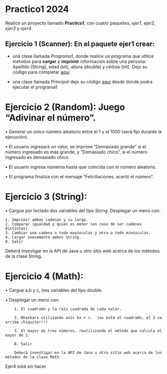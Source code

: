 # Practico1 2024

Realice un proyecto llamado **Practico1**, con cuatro paquetes, *ejer1*, *ejer2*, *ejer3* y *ejer4*.

## Ejercicio 1 (Scanner): En el paquete **ejer1** crear:

-  una clase llamada *Programa1*, donde realice un programa que utilice métodos para **cargar**  e **imprimir** información sobre una persona: Apellido (String), edad (int), altura (double) y cédula (int). Dejo su código para completar   [aquí](src/ejer1/Programa.java)
 
-  una clase llamada *Principal* dejo su código  [aquí]([https://github.com/Programacion2-Practicos/Practico1-2024/blob/main/Principal.java])
 desde donde podra ejecutar el programa1   

# Ejercicio 2 (Random): Juego “Adivinar el número”. 

•	Generar un único número aleatorio entre el 1 y el 1000 (será fijo durante la ejecución).

•	El usuario ingresará un valor, se imprime “Demasiado grande” si el número ingresado es más grande, y “Demasiado chico”, si el número ingresado es demasiado chico. 

•	El usuario ingresa números hasta que coincida con el número aleatorio. 

•	El programa finaliza con el mensaje “Felicitaciones, acertó el número”.

# Ejercicio 3 (String): 

•	Cargue por teclado dos variables del tipo String. Desplegar un menú con:

	1. Imprimir ambas cadenas y su largo.
	2. Comparar igualdad y quien es menor (en caso de ser cadenas distintas).
	3. Cambiar una cadena a todo mayúsculas y otra a todo minúsculas.
	4. Cargar nuevamente ambos String.
	0. Salir

Deberá investigar en la API de Java u otro sitio web acerca de los métodos de la clase String.

# Ejercicio 4 (Math):  
•	Cargue a,b y c, tres variables del tipo double. 

•	Desplegar un menú con:

		1. El cuadrado y la raíz cuadrada de cada valor.
  
		2. Bhaskara utilizando ax2+ bx + c.  (ax está al cuadrado, el 2 va arriba chiquito!!!)
  
		3. El mayor de tres números, reutilizando el método que calcula el mayor de 2.
  
		0. Salir
  
		Deberá investigar en la API de Java u otro sitio web acerca de los métodos de la clase Math.

Ejer4 está sin hacer

